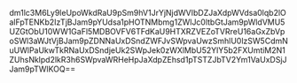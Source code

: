 dm1lc3M6Ly9leUpoWkdRaU9pSm9hV1JrYjNjdWVIbDZJaXdpWVdsa0lqb2lOalFpTENKb2IzTjBJam9pYUdsa1pHOTNMbmg1ZWlJc0ltbGtJam9pWldVMU5UZGtObU10WW1GaFl5MDBOVFV6TFdKaU9HTXRZVEZoTVRreU16aGxZbVpoSWl3aWJtVjBJam9pZDNNaUxDSndZWFJvSWpvaUwzSmhlU0lzSW5CdmNuUWlPaUkwTkRNaUxDSndjeUk2SWpJek0zWXlMbU52YlY5b2FXUmtiM2N1ZUhsNklpd2lkR3h6SWpvaWRHeHpJaXdpZEhsd1pTSTZJbTV2Ym1VaUxDSjJJam9pTWlKOQ==
